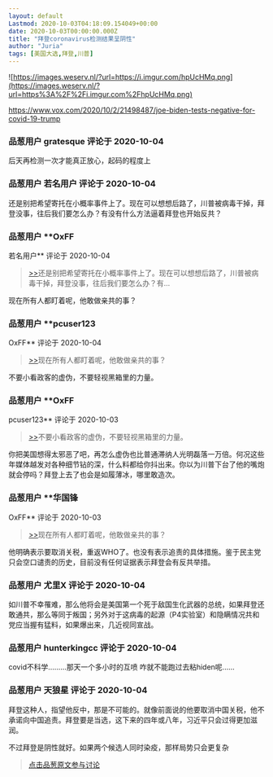 ```yaml
---
layout: default
Lastmod: 2020-10-03T04:18:09.154049+00:00
date: 2020-10-03T00:00:00.000Z
title: "拜登coronavirus检测结果呈阴性"
author: "Juria"
tags: [美国大选,拜登,川普]
---
```


![https://images.weserv.nl/?url=https://i.imgur.com/hpUcHMq.png](https://images.weserv.nl/?url=https%3A%2F%2Fi.imgur.com%2FhpUcHMq.png)  
  
  
  
https://www.vox.com/2020/10/2/21498487/joe-biden-tests-negative-for-covid-19-trump

            
### 品葱用户 **gratesque** 评论于 2020-10-04
        
后天再检测一次才能真正放心，起码的程度上
        


            
### 品葱用户 **若名用户** 评论于 2020-10-04
        
还是别把希望寄托在小概率事件上了。现在可以想想后路了，川普被病毒干掉，拜登没事，往后我们要怎么办？有没有什么方法逼着拜登也开始反共？
        


            
### 品葱用户 **OxFF 
若名用户** 评论于 2020-10-04
        
> [\>>]( "/article/item_id-508966#")还是别把希望寄托在小概率事件上了。现在可以想想后路了，川普被病毒干掉，拜登没事，往后我们要怎么办？有...

  
  
现在所有人都盯着呢，他敢做亲共的事？
        


            
### 品葱用户 **pcuser123 
OxFF** 评论于 2020-10-04
        
> [\>>]( "/article/item_id-508967#")现在所有人都盯着呢，他敢做亲共的事？

  
不要小看政客的虚伪，不要轻视黑箱里的力量。
        


            
### 品葱用户 **OxFF 
pcuser123** 评论于 2020-10-03
        
> [\>>]( "/article/item_id-508969#")不要小看政客的虚伪，不要轻视黑箱里的力量。

  
你把美国想得太邪恶了吧，再怎么虚伪也比普通滞纳人光明磊落一万倍。何况这些年媒体越发对各种细节钻的深，什么料都给你抖出来。你以为川普下台了他的嘴炮就会停吗？拜登上去了也会是如履薄冰，哪里敢造次。
        


            
### 品葱用户 **华国锋 
OxFF** 评论于 2020-10-03
        
> [\>>]( "/article/item_id-508967#")现在所有人都盯着呢，他敢做亲共的事？

  
  
他明确表示要取消关税，重返WHO了。也没有表示追责的具体措施。鉴于民主党只会空口谴责的历史，目前没有任何证据表示拜登会有反共举措。
        


            
### 品葱用户 **尤里X** 评论于 2020-10-04
        
如川普不幸罹难，那么他将会是美国第一个死于敌国生化武器的总统，如果拜登还敢通共，那么等同于叛国；另外对于这病毒的起源（P4实验室）和隐瞒情况共和党应当握有猛料，如果爆出来，几近视同宣战。
        


            
### 品葱用户 **hunterkingcc** 评论于 2020-10-04
        
covid不科学.........那天一个多小时的互喷 咋就不能跑过去粘hiden呢......
        


            
### 品葱用户 **天狼星** 评论于 2020-10-04
        
拜登这种人，指望他反中，那是不可能的。就像前面说的他要取消中国关税，他不承诺向中国追责。拜登要是当选，这下来的四年或八年，习近平只会过得更加滋润。  
  
不过拜登是阴性就好。如果两个候选人同时染疫，那样局势只会更复杂
        






> [点击品葱原文参与讨论](https://pincong.rocks/article/24686)

